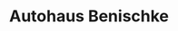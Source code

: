 ---
title: "Autohaus Benischke"
url: /schoenau-am-koenigssee/autohaus-benischke-waldhauserstrasse/
shop: Autowerkstatt
---